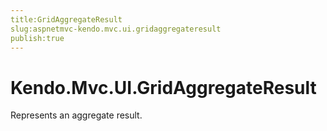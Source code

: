 ```yaml
---
title:GridAggregateResult
slug:aspnetmvc-kendo.mvc.ui.gridaggregateresult
publish:true
---
```


# Kendo.Mvc.UI.GridAggregateResult

Represents an aggregate result.